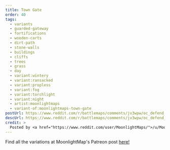 ```yaml
---
title: Town Gate
order: 40
tags:
  - variants
  - guarded-gateway
  - fortifications
  - wooden-carts
  - dirt-path
  - stone-walls
  - buildings
  - cliffs
  - trees
  - grass
  - day
  - variant:wintery
  - variant:ransacked
  - variant:propless
  - variant:fog
  - variant:torchlight
  - variant:night
  - artist:moonlightmaps
  - variant-of:moonlightmaps-town-gate
postUrl: https://www.reddit.com/r/battlemaps/comments/jv3wpw/oc_defend_the_town_breaking_in_or_just_going/
descUrl: https://www.reddit.com/r/battlemaps/comments/jv3wpw/oc_defend_the_town_breaking_in_or_just_going/gchbklo/
credit: >
  Posted by <a href="https://www.reddit.com/user/MoonlightMaps/">/u/MoonlightMaps</a> to <a href="https://www.reddit.com/r/battlemaps/">/r/battlemaps</a> in Nov, 2020. <br/> Please support the artist on <a href="https://www.patreon.com/Moonlightmaps">Patreon</a>, as well as follow them on <a href="https://twitter.com/_MoonlightMaps">Twitter</a>, <a href="https://www.instagram.com/_moonlightmaps/">Instagram</a>, and <a href="https://www.facebook.com/MoonlightMapsHQ/">Facebook</a>
---
```

Find all the variations at MoonlightMap's Patreon post <a href="https://www.patreon.com/posts/town-gate-43889499" title="Town Gate by MoonlightMaps on Patreon">here!</a>
